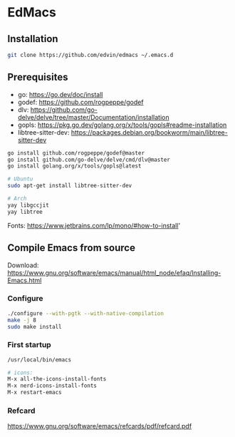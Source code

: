 # EdMacs

## Installation

```bash
git clone https://github.com/edvin/edmacs ~/.emacs.d
```

## Prerequisites

- go: https://go.dev/doc/install
- godef: https://github.com/rogpeppe/godef
- dlv: https://github.com/go-delve/delve/tree/master/Documentation/installation
- gopls: https://pkg.go.dev/golang.org/x/tools/gopls#readme-installation
- libtree-sitter-dev: https://packages.debian.org/bookworm/main/libtree-sitter-dev

```bash
go install github.com/rogpeppe/godef@master
go install github.com/go-delve/delve/cmd/dlv@master
go install golang.org/x/tools/gopls@latest

# Ubuntu
sudo apt-get install libtree-sitter-dev

# Arch
yay libgccjit
yay libtree
```

Fonts: https://www.jetbrains.com/lp/mono/#how-to-install'

## Compile Emacs from source

Download: https://www.gnu.org/software/emacs/manual/html_node/efaq/Installing-Emacs.html

### Configure

```bash
./configure --with-pgtk --with-native-compilation
make -j 8
sudo make install
```

### First startup

```bash
/usr/local/bin/emacs

# icons:
M-x all-the-icons-install-fonts
M-x nerd-icons-install-fonts
M-x restart-emacs
```

### Refcard

https://www.gnu.org/software/emacs/refcards/pdf/refcard.pdf
